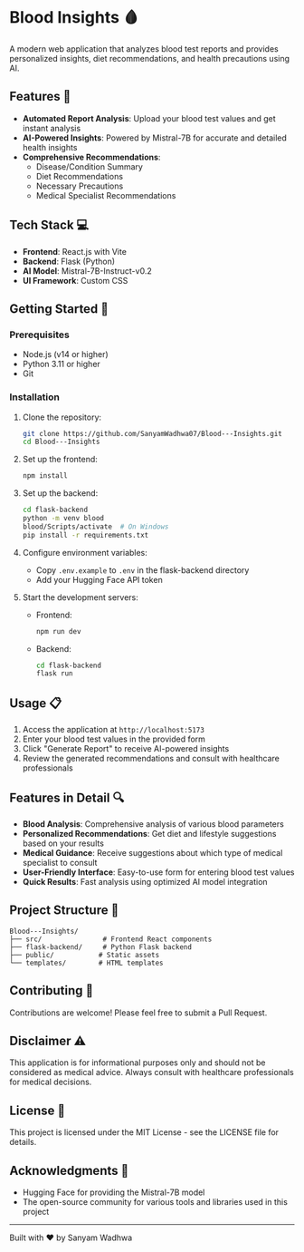 # Blood Insights 🩸

A modern web application that analyzes blood test reports and provides personalized insights, diet recommendations, and health precautions using AI.

## Features 🌟

- **Automated Report Analysis**: Upload your blood test values and get instant analysis
- **AI-Powered Insights**: Powered by Mistral-7B for accurate and detailed health insights
- **Comprehensive Recommendations**:
  - Disease/Condition Summary
  - Diet Recommendations
  - Necessary Precautions
  - Medical Specialist Recommendations

## Tech Stack 💻

- **Frontend**: React.js with Vite
- **Backend**: Flask (Python)
- **AI Model**: Mistral-7B-Instruct-v0.2
- **UI Framework**: Custom CSS

## Getting Started 🚀

### Prerequisites

- Node.js (v14 or higher)
- Python 3.11 or higher
- Git

### Installation

1. Clone the repository:
   ```bash
   git clone https://github.com/SanyamWadhwa07/Blood---Insights.git
   cd Blood---Insights
   ```

2. Set up the frontend:
   ```bash
   npm install
   ```

3. Set up the backend:
   ```bash
   cd flask-backend
   python -m venv blood
   blood/Scripts/activate  # On Windows
   pip install -r requirements.txt
   ```

4. Configure environment variables:
   - Copy `.env.example` to `.env` in the flask-backend directory
   - Add your Hugging Face API token

5. Start the development servers:
   - Frontend:
     ```bash
     npm run dev
     ```
   - Backend:
     ```bash
     cd flask-backend
     flask run
     ```

## Usage 📋

1. Access the application at `http://localhost:5173`
2. Enter your blood test values in the provided form
3. Click "Generate Report" to receive AI-powered insights
4. Review the generated recommendations and consult with healthcare professionals

## Features in Detail 🔍

- **Blood Analysis**: Comprehensive analysis of various blood parameters
- **Personalized Recommendations**: Get diet and lifestyle suggestions based on your results
- **Medical Guidance**: Receive suggestions about which type of medical specialist to consult
- **User-Friendly Interface**: Easy-to-use form for entering blood test values
- **Quick Results**: Fast analysis using optimized AI model integration

## Project Structure 📂

```
Blood---Insights/
├── src/               # Frontend React components
├── flask-backend/     # Python Flask backend
├── public/           # Static assets
└── templates/        # HTML templates
```

## Contributing 🤝

Contributions are welcome! Please feel free to submit a Pull Request.

## Disclaimer ⚠️

This application is for informational purposes only and should not be considered as medical advice. Always consult with healthcare professionals for medical decisions.

## License 📄

This project is licensed under the MIT License - see the LICENSE file for details.

## Acknowledgments 🙏

- Hugging Face for providing the Mistral-7B model
- The open-source community for various tools and libraries used in this project

---
Built with ❤️ by Sanyam Wadhwa

